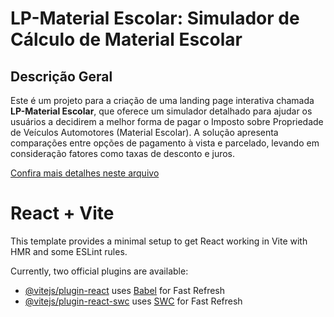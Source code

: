 # LP-Material Escolar: Simulador de Cálculo de Material Escolar

## Descrição Geral
Este é um projeto para a criação de uma landing page interativa chamada **LP-Material Escolar**, que oferece um simulador detalhado para ajudar os usuários a decidirem a melhor forma de pagar o Imposto sobre Propriedade de Veículos Automotores (Material Escolar). A solução apresenta comparações entre opções de pagamento à vista e parcelado, levando em consideração fatores como taxas de desconto e juros.

[Confira mais detalhes neste arquivo](lp-material-escolar.md)



# React + Vite

This template provides a minimal setup to get React working in Vite with HMR and some ESLint rules.

Currently, two official plugins are available:

- [@vitejs/plugin-react](https://github.com/vitejs/vite-plugin-react/blob/main/packages/plugin-react/README.md) uses [Babel](https://babeljs.io/) for Fast Refresh
- [@vitejs/plugin-react-swc](https://github.com/vitejs/vite-plugin-react-swc) uses [SWC](https://swc.rs/) for Fast Refresh
